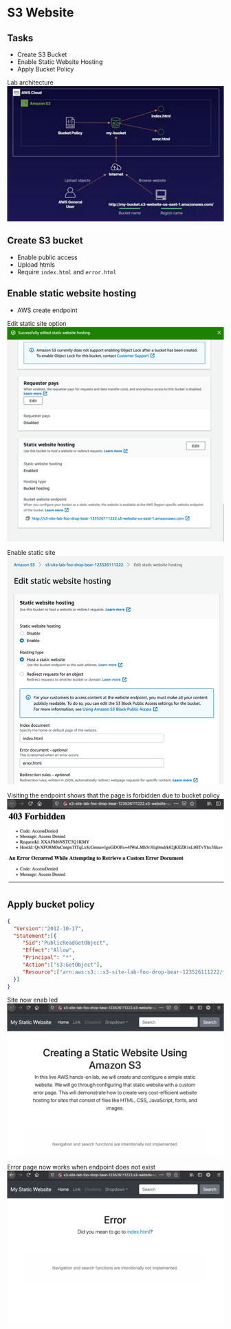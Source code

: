 # S3 Website 

## Tasks
- Create S3 Bucket
- Enable Static Website Hosting
- Apply Bucket Policy

Lab architecture
![Lab architecture](./s3-site-lab-architecture.png)

## Create S3 bucket
- Enable public access
- Upload htmls
- Require `index.html` and `error.html`

## Enable static website hosting
- AWS create endpoint

Edit static site option
![Edit static site option](./s3sitestaticwebsiteoption.png)

Enable static site
![enable static site](./s3siteenablestaticwebsite.png)

Visiting the endpoint shows that the page is forbidden due to bucket policy
![Site forbidden](./s3staticsiteforbidden.png)

## Apply bucket policy

```json
{
  "Version":"2012-10-17",
  "Statement":[{
     "Sid":"PublicReadGetObject",
     "Effect":"Allow",
     "Principal": "*",
     "Action":["s3:GetObject"],
     "Resource":["arn:aws:s3:::s3-site-lab-foo-drop-bear-123526111222/*"]
  }]
}
```

Site now enab led
![Site enabled by bucket policy](./s3staticsitepolicyenabled.png)

Error page now works when endpoint does not exist
![Error page](./s3staticsiteerrorpage.png)
